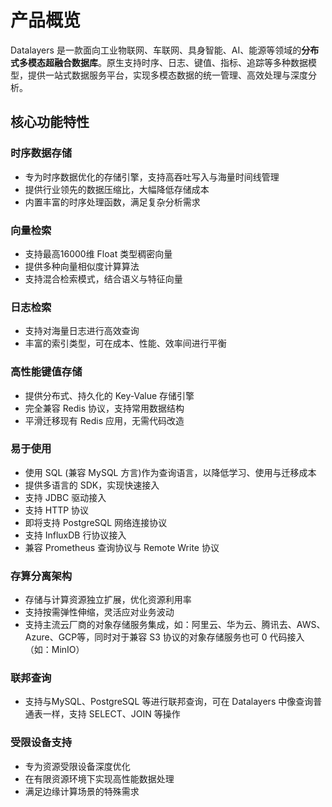 # 产品概览

Datalayers 是一款面向工业物联网、车联网、具身智能、AI、能源等领域的**分布式多模态超融合数据库**。原生支持时序、日志、键值、指标、追踪等多种数据模型，提供一站式数据服务平台，实现多模态数据的统一管理、高效处理与深度分析。

## 核心功能特性

### 时序数据存储
- 专为时序数据优化的存储引擎，支持高吞吐写入与海量时间线管理
- 提供行业领先的数据压缩比，大幅降低存储成本
- 内置丰富的时序处理函数，满足复杂分析需求

### 向量检索
- 支持最高16000维 Float 类型稠密向量
- 提供多种向量相似度计算算法
- 支持混合检索模式，结合语义与特征向量

### 日志检索
- 支持对海量日志进行高效查询
- 丰富的索引类型，可在成本、性能、效率间进行平衡

### 高性能键值存储
- 提供分布式、持久化的 Key-Value 存储引擎
- 完全兼容 Redis 协议，支持常用数据结构
- 平滑迁移现有 Redis 应用，无需代码改造

### 易于使用
- 使用 SQL (兼容 MySQL 方言)作为查询语言，以降低学习、使用与迁移成本
- 提供多语言的 SDK，实现快速接入
- 支持 JDBC 驱动接入
- 支持 HTTP 协议
- 即将支持 PostgreSQL 网络连接协议
- 支持 InfluxDB 行协议接入
- 兼容 Prometheus 查询协议与 Remote Write 协议

### 存算分离架构​​
- 存储与计算资源独立扩展，优化资源利用率
- 支持按需弹性伸缩，灵活应对业务波动
- 支持主流云厂商的对象存储服务集成，如：阿里云、华为云、腾讯去、AWS、Azure、GCP等，同时对于兼容 S3 协议的对象存储服务也可 0 代码接入（如：MinIO）

### 联邦查询
- 支持与MySQL、PostgreSQL 等进行联邦查询，可在 Datalayers 中像查询普通表一样，支持 SELECT、JOIN 等操作

### 受限设备支持
- 专为资源受限设备深度优化
- 在有限资源环境下实现高性能数据处理
- 满足边缘计算场景的特殊需求
